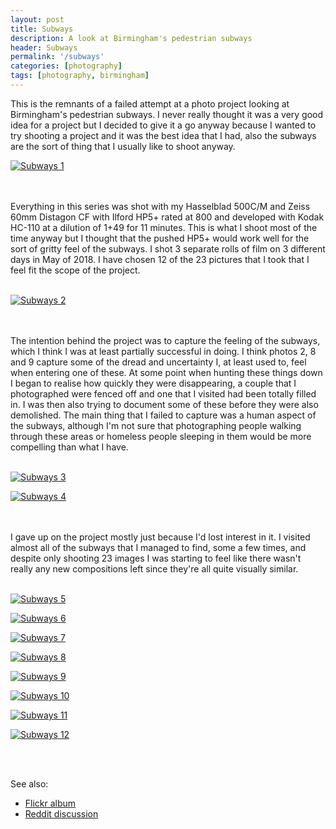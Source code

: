 ```yaml
---
layout: post
title: Subways
description: A look at Birmingham's pedestrian subways
header: Subways
permalink: '/subways'
categories: [photography]
tags: [photography, birmingham]
---
```


This is the remnants of a failed attempt at a photo project looking at
Birmingham's pedestrian subways. I never really thought it was a very good idea
for a project but I decided to give it a go anyway because I wanted to try
shooting a project and it was the best idea that I had, also the subways are the
sort of thing that I usually like to shoot anyway. 

<a data-flickr-embed="true"
	href="https://www.flickr.com/gp/ss9679/772aw3" title="Subways 1">
<img src="https://farm2.staticflickr.com/1875/44447904432_9f203051d9_b.jpg"
	alt="Subways 1"></a>
<script async src="//embedr.flickr.com/assets/client-code.js" charset="utf-8">
	</script> <!--break-->
<br><br>
Everything in this series was shot with my Hasselblad 500C/M and Zeiss 60mm
Distagon CF with Ilford HP5+ rated at 800 and developed with Kodak HC-110 at a
dilution of 1+49 for 11 minutes. This is what I shoot most of the time anyway
but I thought that the pushed HP5+ would work well for the sort of gritty feel
of the subways. I shot 3 separate rolls of film on 3 different days in May of
2018\. I have chosen 12 of the 23 pictures that I took that I feel fit the scope
of the project.
<br><br>

<a data-flickr-embed="true"
	href="https://www.flickr.com/gp/ss9679/L370T7" title="Subways 2">
<img src="https://farm2.staticflickr.com/1900/43780054014_f946c62a8e_b.jpg"
	alt="Subways 2"></a>
<script async src="//embedr.flickr.com/assets/client-code.js" charset="utf-8">
	</script>
<br><br>
The intention behind the project was to capture the feeling of the subways,
which I think I was at least partially successful in doing. I think photos 2, 8
and 9 capture some of the dread and uncertainty I, at least used to, feel when
entering one of these. At some point when hunting these things down I began to
realise how quickly they were disappearing, a couple that I photographed were
fenced off and one that I visited had been totally filled in. I was then also
trying to document some of these before they were also demolished. The main
thing that I failed to capture was a human aspect of the subways, although I'm
not sure that photographing people walking through these areas or homeless
people sleeping in them would be more compelling than what I have.
<br><br>

<a data-flickr-embed="true"
	href="https://www.flickr.com/gp/ss9679/uMop8f" title="Subways 3">
<img src="https://farm2.staticflickr.com/1843/43780061104_aaa0c094b6_b.jpg"
	alt="Subways 3"></a>
<script async src="//embedr.flickr.com/assets/client-code.js" charset="utf-8">
	</script>

<a data-flickr-embed="true"
	href="https://www.flickr.com/gp/ss9679/191w4E" title="Subways 4">
<img src="https://farm2.staticflickr.com/1848/43780020194_3e68ef687b_b.jpg"
	alt="Subways 4"></a>
<script async src="//embedr.flickr.com/assets/client-code.js" charset="utf-8">
	</script>
<br><br>
I gave up on the project mostly just because I'd lost interest in it. I visited
almost all of the subways that I managed to find, some a few times, and despite
only shooting 23 images I was starting to feel like there wasn't really any new
compositions left since they're all quite visually similar. 
<br><br>

<a data-flickr-embed="true"
	href="https://www.flickr.com/gp/ss9679/K3TP8e" title="Subways 5">
<img src="https://farm2.staticflickr.com/1891/43588235415_999865fd9d_b.jpg"
	alt="Subways 5"></a>
<script async src="//embedr.flickr.com/assets/client-code.js" charset="utf-8">
	</script>

<a data-flickr-embed="true"
	href="https://www.flickr.com/gp/ss9679/NoZ879" title="Subways 6">
<img src="https://farm2.staticflickr.com/1871/43588240975_94a4292736_b.jpg"
	alt="Subways 6"></a>
<script async src="//embedr.flickr.com/assets/client-code.js" charset="utf-8">
	</script>

<a data-flickr-embed="true"
	href="https://www.flickr.com/gp/ss9679/3bT9Dm" title="Subways 7">
<img src="https://farm2.staticflickr.com/1873/42688994970_a030807978_b.jpg"
	alt="Subways 7"></a>
<script async src="//embedr.flickr.com/assets/client-code.js" charset="utf-8">
	</script>

<a data-flickr-embed="true"
	href="https://www.flickr.com/gp/ss9679/y7jpR7" title="Subways 8">
<img src="https://farm2.staticflickr.com/1841/44497949131_60c1abdc55_b.jpg"
	alt="Subways 8"></a>
<script async src="//embedr.flickr.com/assets/client-code.js" charset="utf-8">
	</script>

<a data-flickr-embed="true"
	href="https://www.flickr.com/gp/ss9679/799MBX" title="Subways 9">
<img src="https://farm2.staticflickr.com/1859/44497941211_1f77629eb0_b.jpg"
	alt="Subways 9"></a>
<script async src="//embedr.flickr.com/assets/client-code.js" charset="utf-8">
	</script>

<a data-flickr-embed="true"
	href="https://www.flickr.com/gp/ss9679/tPtpMi" title="Subways 10">
<img src="https://farm2.staticflickr.com/1891/42689049890_bd8d4fa4d9_b.jpg"
	alt="Subways 10"></a>
<script async src="//embedr.flickr.com/assets/client-code.js" charset="utf-8">
	</script>

<a data-flickr-embed="true"
	href="https://www.flickr.com/gp/ss9679/o0D6m5" title="Subways 11">
<img src="https://farm2.staticflickr.com/1874/44497919131_15db9446f7_b.jpg"
	alt="Subways 11"></a>
<script async src="//embedr.flickr.com/assets/client-code.js" charset="utf-8">
	</script>

<a data-flickr-embed="true"
	href="https://www.flickr.com/gp/ss9679/Sy06u1" title="Subways 12">
<img src="https://farm2.staticflickr.com/1876/29560354447_95e3690f70_b.jpg"
	alt="Subways 12"></a>
<script async src="//embedr.flickr.com/assets/client-code.js" charset="utf-8">
	</script>
<br><br>

See also:
* [Flickr album](https://www.flickr.com/photos/ss9679/sets/72157670945132397)    
* [Reddit discussion](https://www.reddit.com/r/AnalogCommunity/comments/9jdvur/subways_my_first_attempt_at_a_photography_project/)
